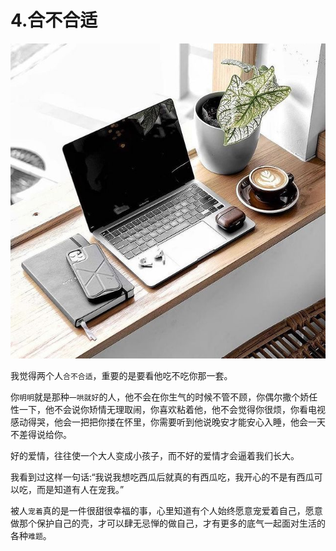 # 4.合不合适

![](../.gitbook/assets/147090280_2795076737476300_1641547741773382103_n.jpg)

我觉得两个人`合不合适`，重要的是要看他吃不吃你那一套。

你`明明`就是那种`一哄就好`的人，他不会在你生气的时候不管不顾，你偶尔撒个娇任性一下，他不会说你矫情无理取闹，你喜欢粘着他，他不会觉得你很烦，你看电视感动得哭，他会一把把你搂在怀里，你需要听到他说晚安才能安心入睡，他会一天不差得说给你。

好的爱情，往往使一个大人变成小孩子，而不好的爱情才会逼着我们长大。

我看到过这样一句话:“我说我想吃西瓜后就真的有西瓜吃，我开心的不是有西瓜可以吃，而是知道有人在宠我。”

被人`宠着`真的是一件很甜很幸福的事，心里知道有个人始终愿意宠爱着自己，愿意做那个保护自己的壳，才可以肆无忌惮的做自己，才有更多的底气一起面对生活的各种`难题`。

